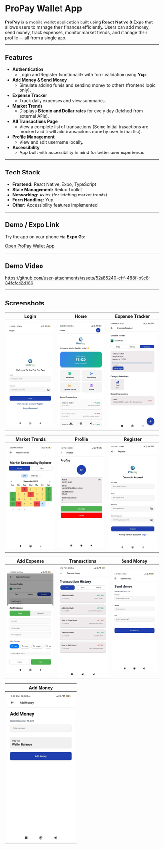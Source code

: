 # ProPay Wallet App

**ProPay** is a mobile wallet application built using **React Native & Expo** that allows users to manage their finances efficiently. Users can add money, send money, track expenses, monitor market trends, and manage their profile — all from a single app.

---

## Features

- **Authentication**
  - Login and Register functionality with form validation using **Yup**.
- **Add Money & Send Money**
  - Simulate adding funds and sending money to others (frontend logic only).  
- **Expense Tracker**
  - Track daily expenses and view summaries.  
- **Market Trends**
  - Displays **Bitcoin and Dollar rates** for every day (fetched from external APIs).  
- **All Transactions Page**
  - View a complete list of transactions (Some Initial trasactions are mocked and it will add transactions done by user in that list).  
- **Profile Management**
  - View and edit username locally.  
- **Accessibility**
  - App built with accessibility in mind for better user experience.

---

## Tech Stack

- **Frontend:** React Native, Expo, TypeScript  
- **State Management:** Redux Toolkit  
- **Networking:** Axios (for fetching market trends)  
- **Form Handling:** Yup  
- **Other:** Accessibility features implemented  

---
## Demo / Expo Link

Try the app on your phone via **Expo Go**:

[Open ProPay Wallet App](https://expo.dev/accounts/sachin17/projects/propay/updates/12b195f2-0328-4718-af81-1955499d52db)


---
## Demo Video


https://github.com/user-attachments/assets/52a85240-cfff-488f-b9c8-34fcfcd2d166


---

## Screenshots

| Login | Home | Expense Tracker |
|-------|------|-----------------|
| <img src="Screenshots/Login.jpg" width="220"/> | <img src="Screenshots/Home.jpg" width="220"/> | <img src="Screenshots/ExpenseTracker.jpg" width="220"/> |

| Market Trends | Profile | Register |
|---------------|---------|----------|
| <img src="Screenshots/Market.jpg" width="220"/> | <img src="Screenshots/Profile.jpg" width="220"/> | <img src="Screenshots/Register.jpg" width="220"/> |

| Add Expense | Transactions | Send Money |
|-------------|--------------|------------|
| <img src="Screenshots/AddExpense.jpg" width="220"/> | <img src="Screenshots/TransactionHistory.jpg" width="220"/> | <img src="Screenshots/SendMoney.jpg" width="220"/> |

| Add Money |
|-----------|
| <img src="Screenshots/AddMoney.jpg" width="220"/> |

